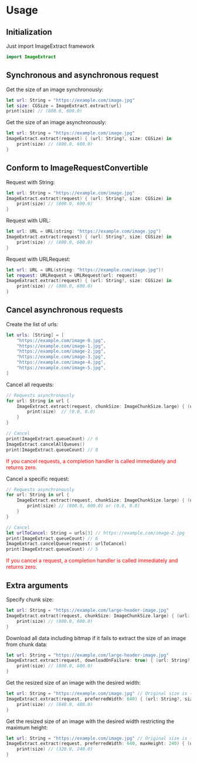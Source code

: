 # Usage

## Initialization

Just import ImageExtract framework
```swift
import ImageExtract
```

## Synchronous and asynchronous request

Get the size of an image synchronously:
```swift
let url: String = "https://example.com/image.jpg"
let size: CGSize = ImageExtract.extract(url)
print(size) // (800.0, 600.0)
```

Get the size of an image asynchronously:
```swift
let url: String = "https://example.com/image.jpg"
ImageExtract.extract(request) { (url: String?, size: CGSize) in
    print(size) // (800.0, 600.0)
}
```

## Conform to ImageRequestConvertible

Request with String:
```swift
let url: String = "https://example.com/image.jpg"
ImageExtract.extract(request) { (url: String?, size: CGSize) in
    print(size) // (800.0, 600.0)
}
```

Request with URL:
```swift
let url: URL = URL(string: "https://example.com/image.jpg")
ImageExtract.extract(request) { (url: String?, size: CGSize) in
    print(size) // (800.0, 600.0)
}
```

Request with URLRequest:
```swift
let url: URL = URL(string: "https://example.com/image.jpg")!
let request: URLRequest = URLRequest(url: request)
ImageExtract.extract(request) { (url: String?, size: CGSize) in
    print(size) // (800.0, 600.0)
}
```

## Cancel asynchronous requests
Create the list of urls:
```swift
let urls: [String] = [
    "https://example.com/image-0.jpg",
    "https://example.com/image-1.jpg",
    "https://example.com/image-2.jpg",
    "https://example.com/image-3.jpg",
    "https://example.com/image-4.jpg",
    "https://example.com/image-5.jpg",
]
```

Cancel all requests:
```swift
// Requests asynchronously
for url: String in url {
    ImageExtract.extract(request, chunkSize: ImageChunkSize.large) { (url: String?, size: CGSize) in
        print(size)  // (0.0, 0.0)
    }
}

// Cancel
print(ImageExtract.queueCount) // 6
ImageExtract.cancelAllQueues()
print(ImageExtract.queueCount) // 0
```
<font color="Red">If you cancel requests, a completion handler is called immediately and returns zero.</font>

Cancel a specific request:
```swift
// Requests asynchronously
for url: String in url {
    ImageExtract.extract(request, chunkSize: ImageChunkSize.large) { (url: String?, size: CGSize) in
        print(size) // (800.0, 600.0) or (0.0, 0.0)
    }
}

// Cancel
let urlToCancel: String = urls[3] // https://example.com/image-2.jpg
print(ImageExtract.queueCount) // 6
ImageExtract.cancelQueue(request: urlToCancel)
print(ImageExtract.queueCount) // 5
```
<font color="Red">If you cancel a request, a completion handler is called immediately and returns zero.</font>

## Extra arguments

Specify chunk size:
```swift
let url: String = "https://example.com/large-header-image.jpg"
ImageExtract.extract(request, chunkSize: ImageChunkSize.large) { (url: String?, size: CGSize) in
    print(size) // (800.0, 600.0)
}
```

Download all data including bitmap if it fails to extract the size of an image from chunk data:
```swift
let url: String = "https://example.com/large-header-image.jpg"
ImageExtract.extract(request, downloadOnFailure: true) { (url: String?, size: CGSize) in
    print(size) // (800.0, 600.0)
}
```

Get the resized size of an image with the desired width:
```swift
let url: String = "https://example.com/image.jpg" // Original size is (800.0, 600.0)
ImageExtract.extract(request, preferredWidth: 640) { (url: String?, size: CGSize) in
    print(size) // (640.0, 480.0)
}
```

Get the resized size of an image with the desired width restricting the maximum height:
```swift
let url: String = "https://example.com/image.jpg" // Original size is (800.0, 600.0)
ImageExtract.extract(request, preferredWidth: 640, maxHeight: 240) { (url: String?, size: CGSize) in
    print(size) // (320.0, 240.0)
}
```